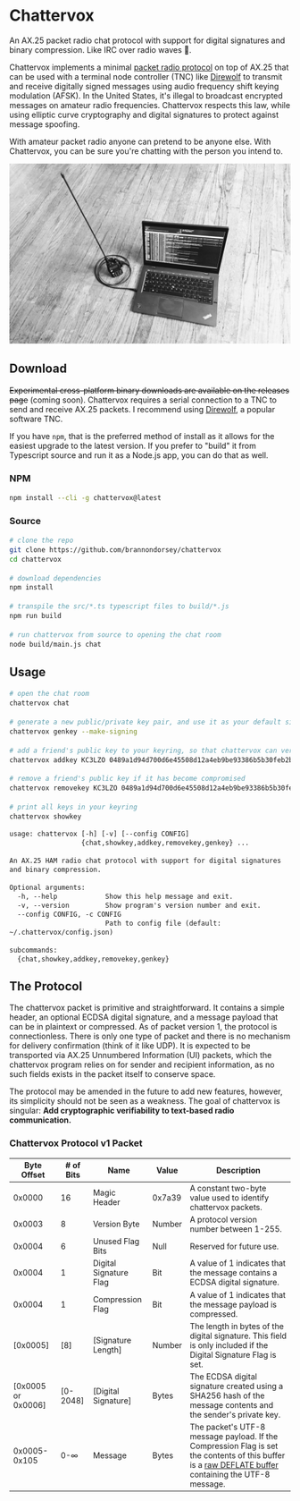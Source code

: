 # Chattervox

An AX.25 packet radio chat protocol with support for digital signatures and binary compression. Like IRC over radio waves 📡.

Chattervox implements a minimal [packet radio protocol](#the-protocol) on top of AX.25 that can be used with a terminal node controller (TNC) like [Direwolf](https://github.com/wb2osz/direwolf) to transmit and receive digitally signed messages using audio frequency shift keying modulation (AFSK). In the United States, it's illegal to broadcast encrypted messages on amateur radio frequencies. Chattervox respects this law, while using elliptic curve cryptography and digital signatures to protect against message spoofing.

With amateur packet radio anyone can pretend to be anyone else. With Chattervox, you can be sure you're chatting with the person you intend to.

![Baofeng UV-5R Linux setup](.images/baofeng.jpg)

## Download

~~Experimental cross-platform binary downloads are available on the releases page~~ (coming soon). Chattervox requires a serial connection to a TNC to send and receive AX.25 packets. I recommend using [Direwolf](https://github.com/wb2osz/direwolf), a popular software TNC.

If you have `npm`, that is the preferred method of install as it allows for the easiest upgrade to the latest version. If you prefer to "build" it from Typescript source and run it as a Node.js app, you can do that as well.

### NPM 

```bash
npm install --cli -g chattervox@latest 
```

### Source

```bash
# clone the repo
git clone https://github.com/brannondorsey/chattervox
cd chattervox

# download dependencies
npm install

# transpile the src/*.ts typescript files to build/*.js
npm run build

# run chattervox from source to opening the chat room
node build/main.js chat
```

## Usage

```bash
# open the chat room
chattervox chat

# generate a new public/private key pair, and use it as your default signing key
chattervox genkey --make-signing

# add a friend's public key to your keyring, so that chattervox can verify their messages
chattervox addkey KC3LZO 0489a1d94d700d6e45508d12a4eb9be93386b5b30feb2b4aa07836398781e3d444e04b54a6e01cf752e54ef423770c00a6

# remove a friend's public key if it has become compromised 
chattervox removekey KC3LZO 0489a1d94d700d6e45508d12a4eb9be93386b5b30feb2b4aa07836398781e3d444e04b54a6e01cf752e54ef423770c00a6

# print all keys in your keyring
chattervox showkey
```

```
usage: chattervox [-h] [-v] [--config CONFIG]
                  {chat,showkey,addkey,removekey,genkey} ...

An AX.25 HAM radio chat protocol with support for digital signatures
and binary compression.

Optional arguments:
  -h, --help            Show this help message and exit.
  -v, --version         Show program's version number and exit.
  --config CONFIG, -c CONFIG
                        Path to config file (default: ~/.chattervox/config.json)

subcommands:
  {chat,showkey,addkey,removekey,genkey}
```

## The Protocol

The chattervox packet is primitive and straightforward. It contains a simple header, an optional ECDSA digital signature, and a message payload that can be in plaintext or compressed. As of packet version 1, the protocol is connectionless. There is only one type of packet and there is no mechanism for delivery confirmation (think of it like UDP). It is expected to be transported via AX.25 Unnumbered Information (UI) packets, which the chattervox program relies on for sender and recipient information, as no such fields exists in the packet itself to conserve space.

The protocol may be amended in the future to add new features, however, its simplicity should not be seen as a weakness. The goal of chattervox is singular: **Add cryptographic verifiability to text-based radio communication.**

### Chattervox Protocol v1 Packet 

| Byte Offset       | # of Bits     | Name                                | Value              | Description 
| ----------------- | ------------- | ----------------------------------- | ------------------ | ----------- 
| 0x0000            | 16            | Magic Header                        | 0x7a39             | A constant two-byte value used to identify chattervox packets.
| 0x0003            | 8             | Version Byte                        | Number             | A protocol version number between 1-255.
| 0x0004            | 6             | Unused Flag Bits                    | Null               | Reserved for future use.
| 0x0004            | 1             | Digital Signature Flag              | Bit                | A value of 1 indicates that the message contains a ECDSA digital signature.
| 0x0004            | 1             | Compression Flag                    | Bit                | A value of 1 indicates that the message payload is compressed.
| [0x0005]          | [8]           | [Signature Length]                  | Number             | The length in bytes of the digital signature. This field is only included if the Digital Signature Flag is set.
| [0x0005 or 0x0006]| [0-2048]      | [Digital Signature]                 | Bytes              | The ECDSA digital signature created using a SHA256 hash of the message contents and the sender's private key.
| 0x0005-0x105      | 0-∞           | Message                             | Bytes              | The packet's UTF-8 message payload. If the Compression Flag is set the contents of this buffer is a [raw DEFLATE buffer](https://nodejs.org/api/zlib.html#zlib_zlib_deflateraw_buffer_options_callback) containing the UTF-8 message.
